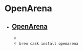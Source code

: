 # OpenArena
- [OpenArena](https://openarena.ws/smfnews.php)
  - 
  - 
  - `brew cask install openarena`
